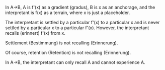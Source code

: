 In A->B, A is f'(x) as a gradient (gradus), B is x as an anchorage, and the interpretant is f(x) as a terrain, where x is just a placeholder.

The interpretant is settled by a particular f'(x) to a particular x and is never settled by a particular x to a particular f'(x). However, the interpretant recalls (erinnert) f'(x) from x.

Settlement (Bestimmung) is not recalling (Erinnerung).

Of course, retention (Retention) is not recalling (Erinnerung).

In A->B, the interpretant can only recall A and cannot experience A.
